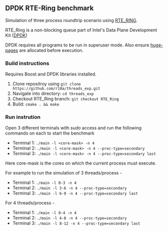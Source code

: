 ## DPDK RTE-Ring benchmark

Simulation of three process roundtrip scenario using [RTE_RING](https://dpdk.readthedocs.io/en/v16.04/prog_guide/ring_lib.html).

RTE_Ring is a non-blocking queue part of Intel's Data Plane Development Kit ([DPDK](https://core.dpdk.org/doc/))

DPDK requires all programs to be run in superuser mode. Also ensure [huge-pages](https://access.redhat.com/documentation/en-us/red_hat_enterprise_linux/6/html/performance_tuning_guide/s-memory-transhuge) are allocated before execution.
### Build instructions
Requires Boost and DPDK libraries installed.

1. Clone repositroy using `git clone https://github.com/r10a/threads_exp.git`
2. Navigate into directory: `cd threads_exp`
3. Checkout RTE_Ring branch: `git checkout RTE_Ring`
4. Build: `cmake . && make`

### Run instrution 
Open 3 different terminals with _sudo_ access and run the following commands on each to start the benchmark
- Terminal 1: `./main -l <core-mask> -n 4`
- Terminal 2: `./main -l <core-mask> -n 4 --proc-type=secondary`
- Terminal 3: `./main -l <core-mask> -n 4 --proc-type=secondary last`

Here core-mask is the cores on which the current process must execute.

For example to run the simulation of 3 threads/process - 
- Terminal 1: `./main -l 0-3 -n 4`
- Terminal 2: `./main -l 3-6 -n 4 --proc-type=secondary`
- Terminal 3: `./main -l 6-9 -n 4 --proc-type=secondary last`

For 4 threads/process - 
- Terminal 1: `./main -l 0-4 -n 4`
- Terminal 2: `./main -l 4-8 -n 4 --proc-type=secondary`
- Terminal 3: `./main -l 8-12 -n 4 --proc-type=secondary last`
